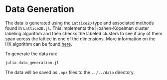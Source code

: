 # Data Generation

The data is generated using the `Lattice2D` type and associated methods found in `Lattice2D.jl`.
This implements the Hoshen-Kopelman cluster labeling algorithm and then checks the labeled clusters to see if any of them span across the lattice in one of the dimensions.
More information on the HK algorithm can be found [here](https://www.ocf.berkeley.edu/~fricke/projects/hoshenkopelman/hoshenkopelman.html).

To generate the data run:

```bash
julia data_generation.jl
```

The data will be saved as `.npz` files to the `../../data` directory.
